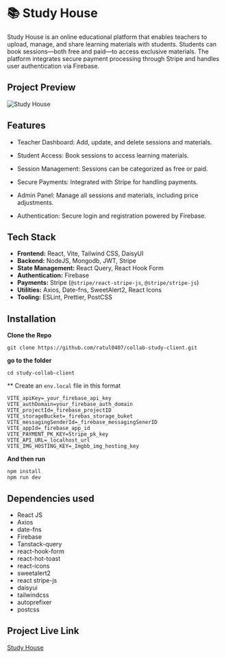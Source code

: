 # 📚 Study House

Study House is an online educational platform that enables teachers to upload, manage, and share learning materials with students. Students can book sessions—both free and paid—to access exclusive materials. The platform integrates secure payment processing through Stripe and handles user authentication via Firebase.

## Project Preview
![Study House](https://github.com/user-attachments/assets/776a1423-50ff-41f7-ade0-983be71bbb49)
## Features
- Teacher Dashboard: Add, update, and delete sessions and materials.
- Student Access: Book sessions to access learning materials.
- Session Management: Sessions can be categorized as free or paid.
- Secure Payments: Integrated with Stripe for handling payments.
- Admin Panel: Manage all sessions and materials, including price adjustments.

- Authentication: Secure login and registration powered by Firebase.

## Tech Stack
- **Frontend:** React, Vite, Tailwind CSS, DaisyUI
- **Backend:** NodeJS, Mongodb, JWT, Stripe
- **State Management:** React Query, React Hook Form
- **Authentication:** Firebase
- **Payments:** Stripe (`@stripe/react-stripe-js`, `@stripe/stripe-js`)
- **Utilities:** Axios, Date-fns, SweetAlert2, React Icons
- **Tooling:** ESLint, Prettier, PostCSS

## Installation

**Clone the Repo**
```
git clone https://github.com/ratul0407/collab-study-client.git

```

**go to the folder**
```
cd study-collab-client
```

** Create an `env.local` file in this format

```
VITE_apiKey=_your_firebase_api_key
VITE_authDomain=your_firebase_auth_domain
VITE_projectId=_firebase_projectID
VITE_storageBucket=_firebas_storage_buket
VITE_messagingSenderId=_firebase_messagingSenerID
VITE_appId=_firebase_app_id
VITE_PAYMENT_PK_KEY=Stripe_pk_key
VITE_API_URL=_localhost_url
VITE_IMG_HOSTING_KEY=_Imgbb_img_hosting_key
```
**And then run**
```
npm install
npm run dev
```

## Dependencies used
- React JS
- Axios
- date-fns
- Firebase
- Tanstack-query
- react-hook-form
- react-hot-toast
- react-icons
- sweetalert2
- react stripe-js
- daisyui
- tailwindcss
- autoprefixer
- postcss



## Project Live Link
[Study House](https://bistro-boss-86657.web.app/)

